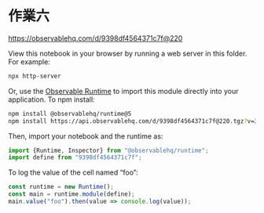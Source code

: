 # 作業六

https://observablehq.com/d/9398df4564371c7f@220

View this notebook in your browser by running a web server in this folder. For
example:

~~~sh
npx http-server
~~~

Or, use the [Observable Runtime](https://github.com/observablehq/runtime) to
import this module directly into your application. To npm install:

~~~sh
npm install @observablehq/runtime@5
npm install https://api.observablehq.com/d/9398df4564371c7f@220.tgz?v=3
~~~

Then, import your notebook and the runtime as:

~~~js
import {Runtime, Inspector} from "@observablehq/runtime";
import define from "9398df4564371c7f";
~~~

To log the value of the cell named “foo”:

~~~js
const runtime = new Runtime();
const main = runtime.module(define);
main.value("foo").then(value => console.log(value));
~~~

